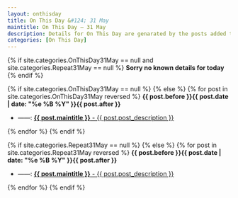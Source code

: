 ```yaml
---
layout: onthisday
title: On This Day &#124; 31 May
maintitle: On This Day — 31 May
description: Details for On This Day are genarated by the posts added to the website so the content is subject to changes/updates over time.
categories: [On This Day]
---
```


{% if site.categories.OnThisDay31May == null and site.categories.Repeat31May == null %}
<strong>Sorry no known details for today</strong>
{% endif %}

{% if site.categories.OnThisDay31May == null %}
{% else %}
{% for post in site.categories.OnThisDay31May reversed %}
<strong>{{ post.before }}{{ post.date | date: "%e %B %Y" }}{{ post.after }}</strong>
<ul>
<li> ——: <a href="{{ post.url }}"><strong>{{ post.maintitle }}</strong> - {{ post.post_description }}</a></li>
</ul>
{% endfor %}
{% endif %}

{% if site.categories.Repeat31May == null %}
{% else %}
{% for post in site.categories.Repeat31May reversed %}
<strong>{{ post.before }}{{ post.date | date: "%e %B %Y" }}{{ post.after }}</strong>
<ul>
<li> ——: <a href="{{ post.url }}"><strong>{{ post.maintitle }}</strong> - {{ post.post_description }}</a></li>
</ul>
{% endfor %}
{% endif %}
